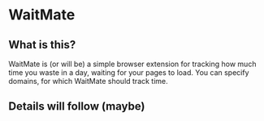 # WaitMate

## What is this?

WaitMate is (or will be) a simple browser extension for tracking how much time you waste in a day, waiting for your pages to load. You can specify domains, for which WaitMate should track time.

## Details will follow (maybe)